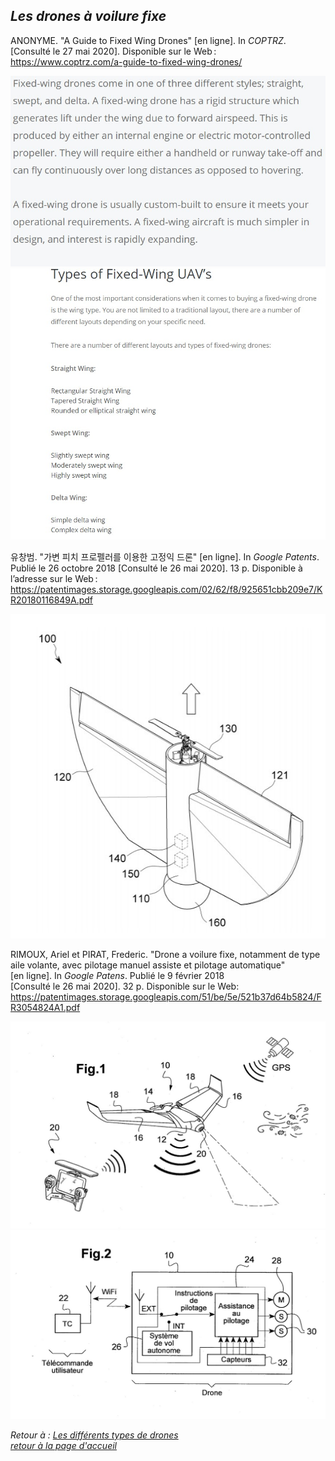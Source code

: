 ##  <span style= "color=#8A2BE2">*Les drones à voilure fixe*</span>

ANONYME. "A Guide to Fixed Wing Drones" [en ligne]. In *COPTRZ*. [Consulté le 27 mai 2020]. Disponible sur le Web : <https://www.coptrz.com/a-guide-to-fixed-wing-drones/>

![scvoilfixex](images/voilfix1.jpg)
![scvoilfixex](images/voilfix2.jpg)


유창범. "가변 피치 프로펠러를 이용한 고정익 드론" [en ligne]. In *Google Patents*. Publié le 26 octobre 2018 [Consulté le 26 mai 2020]. 13 p. Disponible à l’adresse sur le Web : <https://patentimages.storage.googleapis.com/02/62/f8/925651cbb209e7/KR20180116849A.pdf>

![scvoilfixs](images/fix1.jpg)

RIMOUX, Ariel et PIRAT, Frederic. "Drone a voilure fixe, notamment de type aile volante, avec pilotage manuel assiste et pilotage automatique" [en ligne]. In *Google Patens*. Publié le 9 février 2018 [Consulté le 26 mai 2020]. 32 p. Disponible sur le Web: <https://patentimages.storage.googleapis.com/51/be/5e/521b37d64b5824/FR3054824A1.pdf>

![scvoilfixs](images/voil1.jpg)
![scvoilfixs](images/fix2.jpg)


*Retour à : [Les différents types de drones](cm.md)*  
[*retour à la page d'accueil*](index.md)
